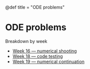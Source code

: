 @def title = "ODE problems"

# ODE problems

Breakdown by week

* [Week 16 &mdash; numerical shooting](numericalshooting)
* [Week 18 &mdash; code testing](codetesting)
* [Week 19 &mdash; numerical continuation](numericalcontinuation)
